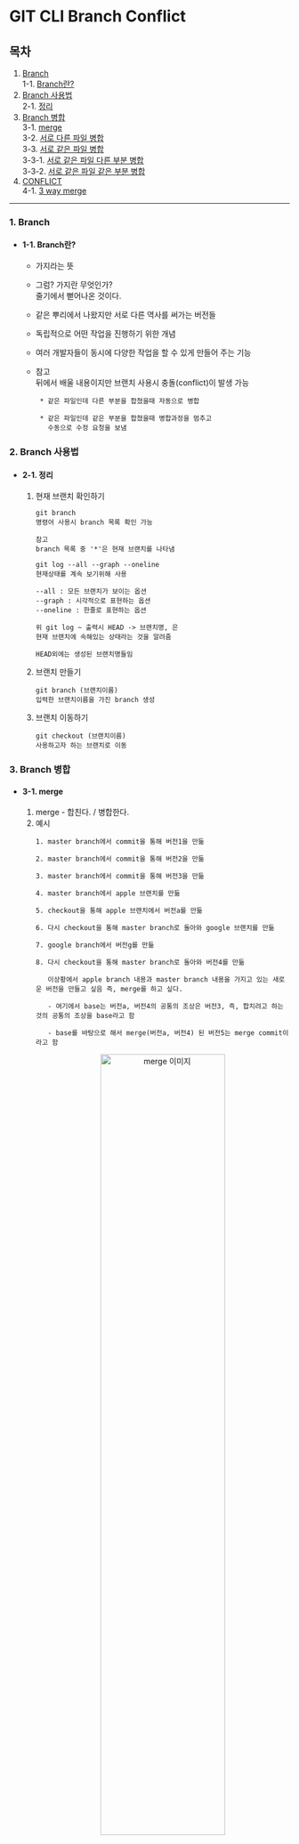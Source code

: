 # GIT CLI Branch Conflict 

## 목차
1. [Branch](#1-branch)  
1-1. [Branch란?](#1-1-branch란)   
2. [Branch 사용법](#2-branch-사용법)  
2-1. [정리](#2-1-정리)  
3. [Branch 병합](#3-branch-병합)  
3-1. [merge](#3-1-merge)  
3-2. [서로 다른 파일 병합](#3-2-서로-다른-파일-병합)  
3-3. [서로 같은 파일 병합](#3-3-서로-같은-파일-병합)  
3-3-1. [서로 같은 파일 다른 부분 병합](#3-3-1-서로-같은-파일-다른-부분-병합)   
3-3-2. [서로 같은 파일 같은 부분 병합](#3-3-2-서로-같은-파일-같은-부분-병합)  
4. [CONFLICT](#4-conflict)  
4-1. [3 way merge](#4-1-3-way-merge)  
***

### 1. Branch
  - #### 1-1. Branch란?
    - 가지라는 뜻   
    
    - 그럼? 가지란 무엇인가?  
      줄기에서 뻗어나온 것이다.   
    
    - 같은 뿌리에서 나왔지만 서로 다른 역사를 써가는 버전들  
    
    - 독립적으로 어떤 작업을 진행하기 위한 개념  
    
    - 여러 개발자들이 동시에 다양한 작업을 할 수 있게 만들어 주는 기능  
    
    - 참고  
      뒤에서 배울 내용이지만 브랜치 사용시 충돌(conflict)이 발생 가능  
      ```
       * 같은 파일인데 다른 부분을 합쳤을때 자동으로 병합
       
       * 같은 파일인데 같은 부분을 합쳤을때 병합과정을 멈추고
         수동으로 수정 요청을 보냄
      ```

### 2. Branch 사용법
  - #### 2-1. 정리
    1. 현재 브랜치 확인하기
       ```
       git branch 
       명령어 사용시 branch 목록 확인 가능
       
       참고 
       branch 목록 중 '*'은 현재 브랜치를 나타냄
       
       git log --all --graph --oneline
       현재상태를 계속 보기위해 사용
       
       --all : 모든 브랜치가 보이는 옵션
       --graph : 시각적으로 표현하는 옵션
       --oneline : 한줄로 표현하는 옵션
       
       위 git log ~ 출력시 HEAD -> 브랜치명, 은 
       현재 브랜치에 속해있는 상태라는 것을 알려줌
       
       HEAD외에는 생성된 브랜치명들임 
       ```
    2. 브랜치 만들기
       ```
       git branch (브랜치이름)
       입력한 브랜치이름을 가진 branch 생성
       ```
    3. 브랜치 이동하기
       ```
       git checkout (브랜치이름)
       사용하고자 하는 브랜치로 이동
       ```
### 3. Branch 병합
  - #### 3-1. merge
    1. merge - 합친다. / 병합한다.
    2. 예시 
       ```
       1. master branch에서 commit을 통해 버전1을 만듦
       
       2. master branch에서 commit을 통해 버전2을 만듦 
       
       3. master branch에서 commit을 통해 버전3을 만듦
       
       4. master branch에서 apple 브랜치를 만듦
       
       5. checkout을 통해 apple 브랜치에서 버전a를 만듦
       
       6. 다시 checkout을 통해 master branch로 돌아와 google 브랜치를 만듦
       
       7. google branch에서 버전g를 만듦
       
       8. 다시 checkout을 통해 master branch로 돌아와 버전4를 만듦
       
          이상황에서 apple branch 내용과 master branch 내용을 가지고 있는 새로운 버전을 만들고 싶음 즉, merge를 하고 싶다.
       
          - 여기에서 base는 버전a, 버전4의 공통의 조상은 버전3, 즉, 합치려고 하는 것의 공통의 조상을 base라고 함
       
          - base를 바탕으로 해서 merge(버전a, 버전4) 된 버전5는 merge commit이라고 함
       ```  
       <p align="center"><img src="/img/Git/merge1.png" width="70%" height="60%" title="merge 이미지"></img></p>  
       
  - #### 3-2. 서로 다른 파일 병합
    1. 진행과정
       1. manual-merge 폴더에서 새로 시작
       ```
       git init manual-merge
       
       cd manual-merge
       
       폴더 생성과 동시에 git init 후 폴더로 이동
       ```
       
       2. work1 버전 만들기
       ```
       nano work.txt
       
       git add work.txt
       
       git commit -m "work 1"
       ```
       
       3. 새로운 branch o2 생성 및 각 브랜치 work2 버전 만들기
       ```
       1. 새로운 branch o2 생성
       git branch o2
       
       2. master branch work2 버전 만들기
       nano master.txt
       
       git add master.txt
       
       git commit -m "work2"
       
       2-1. 커밋 메세지 변경하기
       현재 메세지인 work2 에서 master work2로 메세지 변경
       
       git commit --amend
       
       3. o2 branch에서 버전만들기
       nano o2.txt
       
       git add o2.txt
       
       git commit -m "o2 work2"
       ```
       
       4. 병합하기(master에 o2 branch를 병합)
       ```
       방향 o2 branch의 내용을 master로 
       
       1. 메인이 되는 branch로 이동
       git checkout master
       
       2. 현재 branch로 병합하고 싶은 branch를 merge를 통해 지정
       git merge o2
       
       3. git log --all --graph --oneline으로 병합 되었는지 확인
       
       4. git reset --hard (리셋하고 싶은 버전)
       -> 연습해보기 위해 사용
       ```  
  - #### 3-3. 서로 같은 파일 병합
    ##### 3-3-1. 서로 같은 파일 다른 부분 병합
       1. manual-merge 폴더에서 새로 시작
          ```
          git init manual-merge
       
          cd manual-merge
       
          폴더 생성과 동시에 git init 후 폴더로 이동
          ```
       
       2. 1 버전 만들기
          ```
          nano work.txt
       
          git add work.txt
       
          git commit -m "1"
          ```
       
       3. 새로운 branch o2 생성 및 각 브랜치 work2 버전 만들기
          ```
          1. 새로운 branch o2 생성
          git branch o2
       
          2. master branch master work 2 버전 만들기
          nano work.txt
       
          git add work.txt
       
          git commit -m "master work 2"
       
          3. o2 branch에서 o2 work 2 버전 만들기
          git checkout o2
       
          nano work.txt
       
          git add work.txt
       
          git commit -m "o2 work2"
          ```
       
       4. 병합하기(master에 o2 branch를 병합)
          ```
          방향 o2 branch의 내용을 master로 
       
          1. 메인이 되는 branch로 이동
          git checkout master
       
          2. 현재 branch로 병합하고 싶은 branch를 merge를 통해 지정
          git merge o2
       
          3. git log --all --graph --oneline으로 병합 되었는지 확인
       
          4. cat work.txt로 변경된 부분 확인 
          ```  
       
       중요!  병합시 같은 파일이라고 하더라도 서로 다른 부분을 수정했다면 알아서 수정해준다.   
    
    ##### 3-3-2. 서로 같은 파일 같은 부분 병합
       1. manual-merge 폴더에서 새로 시작
          ```
          git init manual-merge
       
          cd manual-merge
       
          폴더 생성과 동시에 git init 후 폴더로 이동
          ```
       
       2. work 1 버전 만들기
          ```
          nano work.txt
       
          git add work.txt
       
          git commit -m "work 1"
          ```
       
       3. 새로운 branch o2 생성 및 각 브랜치 work2 버전 만들기
          ```
          1. 새로운 branch o2 생성
          git branch o2
       
          2. master branch master work 2 버전 만들기
          nano work.txt
       
          git add work.txt
       
          git commit -m "master work 2"
       
          3. o2 branch에서 o2 work 2 버전 만들기
          git checkout o2
       
          nano work.txt
       
          git add work.txt
       
          git commit -m "o2 work2"
          ```
       
       4. 병합하기(master에 o2 branch를 병합)
          ```
          방향 o2 branch의 내용을 master로 
       
          1. 메인이 되는 branch로 이동
          git checkout master
       
          2. 현재 branch로 병합하고 싶은 branch를 merge를 통해 지정
          git merge o2
       
          3. CONFLICT 발생
          Auto-merging work.txt
          CONFLICT (content): Merge conflict in work.txt
          Automatic merge failed; fix conflicts and then commit the result.
          
          충돌이 발생해서 자동으로 합칠 수 없다는 것
          즉, 이 부분만 해결해주면 다른 부분은 알아서 하겠다.

       
          4. git status로 현재 상태 보기
          On branch master
          You have unmerged paths.
            (fix conflicts and run "git commit")
            (use "git merge --abort" to abort the merge)

          Unmerged paths:
            (use "git add <file>..." to mark resolution)
                  both modified:   work.txt

          no changes added to commit (use "git add" and/or "git commit -a")
          
          해당 파일이 충돌이 났다.
          
          5. 파일 확인해보기
          nano work.txt
          
          아래와 같이 파일 내용이 보여짐
          #Title
          content
          <<<<<<< HEAD         ← 현재 Branch 즉, master의 내용
          master
          =======              ← 구분자
          o2
          >>>>>>> o2           ← o2 Branch의 내용
          #Title
          content
          
          즉, 위 내용은 구분자를 중심으로 위에는 현재 Branch의 내용이고, 아래는 o2 Branch의 내용
          "이 부분은 자동으로 합칠 수 없으니 이 부분을 해결해 준다면 나머지는 알아서 하겠다."
          
          중요하다고 생각하는 부분을 남기면 됨 
            1. master가 중요하다고 생각하면 master 내용에서 수정한 부분을 제외하고 다 지움
               Ex) 
               #Title
               content
               master
               #Title
               content
            
            2. o2가 중요하다고 생각하면 o2 내용에서 수정한 부분을 제외하고 다 지움
            
            3. 둘 다 중요하다고 생각하면 master, o2 내용에서 수정한 부분을 제외하고 다 지움(형식은 본인 마음대로)
               Ex) 
               #Title
               content
               master, o2
               #Title
               content
               
          6. 충돌 해결 후 버전만들기
          git add work.txt
          
          git commit
          자동으로 Conflict가 해결되었다고 나오면서 merge commit이 됨
          ```  

### 4. CONFLICT
  - #### 4-1. 3 way merge
    - 충돌은 브랜치와 브랜치 병합시, 협업시도 발생 가능
    
    - 그렇다면 Git은 어떻게 충돌에 대처하는가? 3 way merge 방법 사용
      ```
      brance 그림

      *    -> merge commit
      │\
      │ *  -> there(branch 이름)
      * │  -> here(branch 이름)
      │/
      *    -> base : here, there branch의 조상
      ```
      |here|base|there|2 way merge|3 way merge|
      |:---:|:---:|:---:|:---:|:---:|
      |A|A|A|A|A|
      |H|B|B|?|H|
      |C|C|T|?|T|
      |H|D|T|?|?|
    
    - 2 way merge 방법 사용시  
      here와 there branch를 비교하여 자동으로 합할 수 있는 것과 없는 것을 판별  
    
    - 3 way merge 방법 사용시  
      2 way merge에서 좀 더 많은 것들을 자동화하기 위해 등장  
      
      3 way merge 방법은 merge 하고자 하는 branch들의 공통의 조상인 base를 알아야함.  
      ```
      위 표의 here base there을 보면
      
      A A A 로 모두 같음, 따라서 수정한게 없으므로 A
      
      H B B 로 base와 there가 같으므로 수정이 되지 않았음, here가 다르므로 수정이 되었음 따라서 H
      
      C C T 로 base와 here가 같으므로 수정이 되지 않았음, there가 다르므로 수정이 되었음 따라서 T
      
      H D T 로 모두 다름, 따라서 두 branch가 모두 수정되었으므로 자동병합이 불가하므로 충돌 발생 -> 사람이 수정해야함
      ```  
  
## Reference   
  - [생활코딩 GIT CLI Branch](https://opentutorials.org/course/3840)

***
[목차로 이동](https://github.com/youngho-j/TIL/blob/main/Git/README.md "Go README.md")

